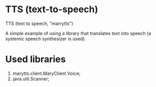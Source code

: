 # TTS (text-to-speech)
TTS (text to speech, "marrytts")

A simple example of using a library that translates text into speech (a systemic speech synthesizer is used).

# Used libraries
1. marytts.client.MaryClient.Voice;
2. java.util.Scanner;
